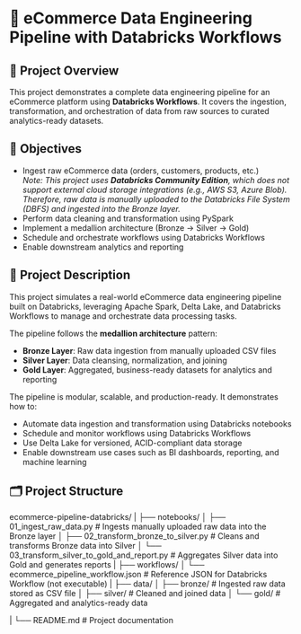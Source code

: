 # 🛒 eCommerce Data Engineering Pipeline with Databricks Workflows

## 📌 Project Overview

This project demonstrates a complete data engineering pipeline for an eCommerce platform using **Databricks Workflows**. It covers the ingestion, transformation, and orchestration of data from raw sources to curated analytics-ready datasets.

## 🎯 Objectives

- Ingest raw eCommerce data (orders, customers, products, etc.)  
  _Note: This project uses **Databricks Community Edition**, which does not support external cloud storage integrations (e.g., AWS S3, Azure Blob). Therefore, raw data is manually uploaded to the Databricks File System (DBFS) and ingested into the Bronze layer._
- Perform data cleaning and transformation using PySpark
- Implement a medallion architecture (Bronze → Silver → Gold)
- Schedule and orchestrate workflows using Databricks Workflows
- Enable downstream analytics and reporting

## 📄 Project Description

This project simulates a real-world eCommerce data engineering pipeline built on Databricks, leveraging Apache Spark, Delta Lake, and Databricks Workflows to manage and orchestrate data processing tasks.

The pipeline follows the **medallion architecture** pattern:

- **Bronze Layer**: Raw data ingestion from manually uploaded CSV files
- **Silver Layer**: Data cleansing, normalization, and joining
- **Gold Layer**: Aggregated, business-ready datasets for analytics and reporting

The pipeline is modular, scalable, and production-ready. It demonstrates how to:

- Automate data ingestion and transformation using Databricks notebooks
- Schedule and monitor workflows using Databricks Workflows
- Use Delta Lake for versioned, ACID-compliant data storage
- Enable downstream use cases such as BI dashboards, reporting, and machine learning

## 🗂️ Project Structure
ecommerce-pipeline-databricks/
|
├── notebooks/
│   ├── 01_ingest_raw_data.py                     # Ingests manually uploaded raw data into the Bronze layer
│   ├── 02_transform_bronze_to_silver.py          # Cleans and transforms Bronze data into Silver
│   └── 03_transform_silver_to_gold_and_report.py # Aggregates Silver data into Gold and generates reports
|
├── workflows/
│   └── ecommerce_pipeline_workflow.json          # Reference JSON for Databricks Workflow (not executable)
|
├── data/
│   ├── bronze/                                   # Ingested raw data stored as CSV file
│   ├── silver/                                   # Cleaned and joined data
│   └── gold/                                     # Aggregated and analytics-ready data

|
└── README.md                                     # Project documentation




